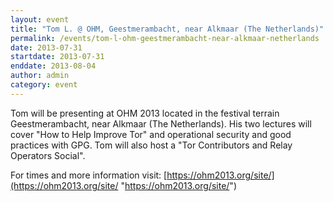 ```yaml
---
layout: event
title: "Tom L. @ OHM, Geestmerambacht, near Alkmaar (The Netherlands)"
permalink: /events/tom-l-ohm-geestmerambacht-near-alkmaar-netherlands
date: 2013-07-31
startdate: 2013-07-31
enddate: 2013-08-04
author: admin
category: event
---
```


Tom will be presenting at OHM 2013 located in the festival terrain Geestmerambacht, near Alkmaar (The Netherlands). His two lectures will cover "How to Help Improve Tor" and operational security and good practices with GPG. Tom will also host a "Tor Contributors and Relay Operators Social".

For times and more information visit: [https://ohm2013.org/site/](https://ohm2013.org/site/ "https://ohm2013.org/site/")

